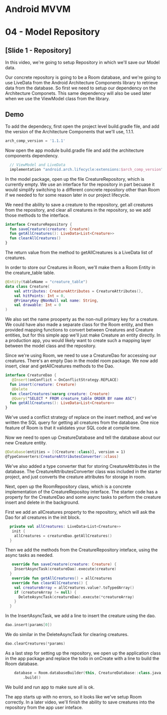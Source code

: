 # Android MVVM
# 04 - Model Repository

## [Slide 1 - Repository]

In this video, we're going to setup Repository in which we'll save our Model data.

Our concrete repository is going to be a Room database, and we're going to use LiveData from the Android Architecture Components library to retrieve data from the database. So first we need to setup our dependency on the Architecture Componets. This same dependency will also be used later when we use the ViewModel class from the library.

## Demo

To add the dependecy, first open the project level build.gradle file, and add the version of the Architecture Components that we'll use, 1.1.1.


```gradle
arch_comp_version = '1.1.1'
```

Now open the app module build.gradle file and add the architecture components dependency.

```gradle
  // ViewModel and LiveData
  implementation "android.arch.lifecycle:extensions:$arch_comp_version"
```

In the model package, open up the file CreatureRepository, which is currently empty. We use an interface for the repository in part becuase it would simplify switching to a different concrete repository other than Room if we needed to for some reason later in our project lifecycle.

We need the ability to save a creature to the repository, get all creatures from the repository, and clear all creatures in the repository, so we add those methods to the interface.

```kotlin
interface CreatureRepository {
  fun saveCreature(creature: Creature)
  fun getAllCreatures(): LiveData<List<Creature>>
  fun clearAllCreatures()
}
```

The return value from the method to getAllCreatures is a LiveData list of creatures.

In order to store our Creatures in Room, we'll make them a Room Entity in the creature_table table.

```kotlin
@Entity(tableName = "creature_table")
data class Creature(
    val attributes: CreatureAttributes = CreatureAttributes(),
    val hitPoints: Int = 0,
    @PrimaryKey @NonNull val name: String,
    val drawable: Int = 0
)
```

We also set the name prooperty as the non-null primary key for a creature. We could have also made a separate class for the Room entity, and then provided mapping functions to convert between Creatures and Creature entities, but for this simple app we'll just make Creature an entity directly. In a production app, you would likely want to create such a mapping layer between the model class and the repository.

Since we're using Room, we need to use a CreatureDao for accessing our creatures. There's an empty Dao in the model room package. We now add insert, clear and getAllCreatures methods to the Dao.

```kotlin
interface CreatureDao {
   @Insert(onConflict = OnConflictStrategy.REPLACE)
  fun insert(creature: Creature)
   @Delete
  fun clearCreatures(vararg creature: Creature)
   @Query("SELECT * FROM creature_table ORDER BY name ASC")
  fun getAllCreatures(): LiveData<List<Creature>>
}
```

We've used a conflict strategy of replace on the insert method, and we've written the SQL query for getting all creatures from the database. One nice feature of Room is that it validates your SQL code at compile time.

Now we need to open up CreatureDatabase and tell the database about our new Creature entity.

```kotlin
@Database(entities = [(Creature::class)], version = 1)
@TypeConverters(CreatureAttributesConverter::class)
```

We've also added a type converter that for storing CreatureAttributes in the database. The CreatureAttributesConverter class was included in the starter project, and just converts the creature attributes for storage in room.

Next, open up the RoomRepository class, which is a concrete implementation of the CreatureRepositoy interface. The starter code has a property for the CreatureDao and some async tasks to perform the creature insert and delete in the background.

First we add an allCreatures property to the repository, which will ask the Dao for all creatures in the init block.

```kotlin
  private val allCreatures: LiveData<List<Creature>>
   init {
    allCreatures = creatureDao.getAllCreatures()
  }

```

Then we add the methods from the CreatureRepository inteface, using the async tasks as needed.

```kotlin
   override fun saveCreature(creature: Creature) {
    InsertAsyncTask(creatureDao).execute(creature)
  }
   override fun getAllCreatures() = allCreatures
   override fun clearAllCreatures() {
    val creatureArray = allCreatures.value?.toTypedArray()
    if (creatureArray != null) {
      DeleteAsyncTask(creatureDao).execute(*creatureArray)
    }
  }
```

In the InsertAsyncTask, we add a line to insert the creature using the dao.

```kotlin
dao.insert(params[0])
```

We do similar in the DeleteAsyncTask for clearing creatures.

```kotlin
dao.clearCreatures(*params)
```

As a last step for setting up the repository, we open up the application class in the app package and replace the todo in onCreate with a line to build the Room database.

```kotlin
    database = Room.databaseBuilder(this, CreatureDatabase::class.java, "creature_database")
        .build()
```

We build and run app to make sure all is ok.

The app starts up with no errors, so it looks like we've setup Room correctly. In a later video, we'll finish the ability to save creatures into the repository from the app user inteface.